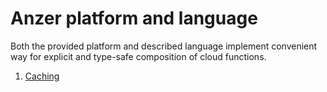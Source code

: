 # Anzer platform and language

Both the provided platform and described language implement 
convenient way for explicit and type-safe composition of cloud functions.

1. [Caching](./Caching.md)
